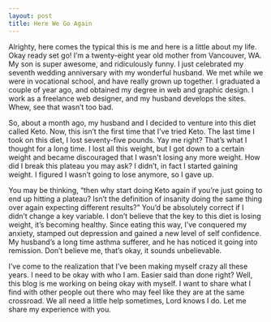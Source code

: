 ```yaml
---
layout: post
title: Here We Go Again
---
```

Alrighty, here comes the typical this is me and here is a little about my life. Okay ready set go! I’m a twenty-eight year old mother from Vancouver, WA. My son is super awesome, and ridiculously funny. I just celebrated my seventh wedding anniversary with my wonderful husband. We met while we were in vocational school, and have really grown up together. I  graduated a couple of year ago, and obtained my degree in web and graphic design. I work as a freelance web designer, and my husband develops the sites. Whew, see that wasn’t too bad. <!--more-->

So, about a month ago, my husband and I decided to venture into this diet called Keto. Now, this isn’t the first time that I’ve tried Keto. The last time I took on this diet, I lost seventy-five pounds. Yay me right? That’s what I thought for a long time. I lost all this weight, but I got down to a certain weight and became discouraged that I wasn't losing any more weight. How did I break this plateau you may ask? I didn’t, in fact I started gaining weight. I figured I wasn’t going to lose anymore, so I gave up.

You may be thinking, “then why start doing Keto again if you’re just going to end up hitting a plateau? Isn’t the definition of insanity doing the same thing over again expecting different results?” You’d be absolutely correct if I didn’t change a key variable. I don’t believe that the key to this diet is losing weight, it’s becoming healthy. Since eating this way, I’ve conquered my anxiety, stamped out depression and gained a new level of self confidence. My husband’s a long time asthma sufferer, and he has noticed it going into remission. Don’t believe me, that’s okay, it sounds unbelievable.

I’ve come to the realization that I’ve been making myself crazy all these years. I need to be okay with who I am. Easier said than done right? Well, this blog is me working on being okay with myself. I want to share what I find with other people out there who may feel like they are at the same crossroad. We all need a little help sometimes, Lord knows I do. Let me share my experience with you.
